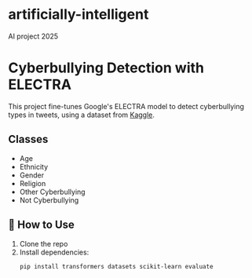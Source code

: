 # artificially-intelligent
AI project 2025

# Cyberbullying Detection with ELECTRA

This project fine-tunes Google's ELECTRA model to detect cyberbullying types in tweets, using a dataset from [Kaggle](https://www.kaggle.com/datasets/andrewmvd/cyberbullying-classification).

## Classes
- Age
- Ethnicity
- Gender
- Religion
- Other Cyberbullying
- Not Cyberbullying

## 🔧 How to Use

1. Clone the repo
2. Install dependencies:
   ```bash
   pip install transformers datasets scikit-learn evaluate